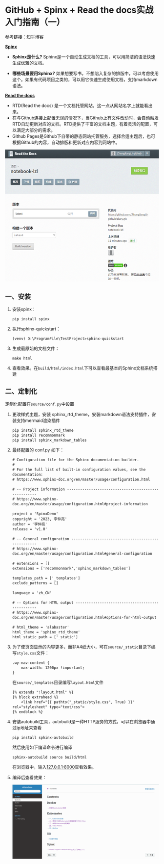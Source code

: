 # GitHub + Spinx + Read the docs实战入门指南（一）

参考链接：[知乎博客](https://zhuanlan.zhihu.com/p/618869114)

**<u>Spinx</u>**

- **Sphinx是什么?** Sphinx是一个自动生成文档的工具，可以用简洁的语法快速生成优雅的文档。

- **哪些场景要用Sphinx?** 如果想要写书，不想陷入复杂的排版中，可以考虑使用这个。如果有代码项目之类的，可以用它快速生成使用文档，支持markdown语法。

**<u>Read the docs</u>**

- RTD(Read the docs) 是一个文档托管网站，这一点从网站名字上就能看出来。
- 在与Github连接上配置无误的情况下，当Github上有文件改动时，会自动触发RTD自动更新对应的文档。RTD提供了丰富的文档主题，有着灵活的配置，可以满足大部分的需求。
- Github Pages是Github下自带的静态网站托管服务，选择合适主题后，也可根据Github的内容，自动排版和更新对应内容到网站中。

![](../figs.assets/image-20230508121129552.png)

## 一、安装

1. 安装spinx：

   ```
   pip install spinx
   ```

2. 执行sphinx-quickstart：

   ```
   (venv) D:\ProgramFile\TestProject>sphinx-quickstart
   ```

3. 生成最原始的文档文件：

   ```
   make html
   ```

4. 查看效果。在`build/html/index.html`下可以查看最基本的Sphinx文档系统搭建

## 二、定制化

定制化配置在`source/conf.py`中设置

1. 更改样式主题，安装 sphinx_rtd_theme，安装markdown语法支持插件，安装支持mermaid渲染插件

   ```
   pip install sphinx_rtd_theme
   pip install recommonmark
   pip install sphinx_markdown_tables
   ```

2. 最终配置的 conf.py 如下：

   ```
   # Configuration file for the Sphinx documentation builder.
   #
   # For the full list of built-in configuration values, see the documentation:
   # https://www.sphinx-doc.org/en/master/usage/configuration.html
   
   # -- Project information -----------------------------------------------------
   # https://www.sphinx-doc.org/en/master/usage/configuration.html#project-information
   
   project = 'SpinxDemo'
   copyright = '2023, 李仲亮'
   author = '李仲亮'
   release = 'v1.0'
   
   # -- General configuration ---------------------------------------------------
   # https://www.sphinx-doc.org/en/master/usage/configuration.html#general-configuration
   
   # extensions = []
   extensions = ['recommonmark','sphinx_markdown_tables']
   
   templates_path = ['_templates']
   exclude_patterns = []
   
   language = 'zh_CN'
   
   # -- Options for HTML output -------------------------------------------------
   # https://www.sphinx-doc.org/en/master/usage/configuration.html#options-for-html-output
   
   # html_theme = 'alabaster'
   html_theme = 'sphinx_rtd_theme'
   html_static_path = ['_static']
   ```

3. 为了使页面显示的内容更多，而非A4纸大小，可在`source/_static`目录下编写`style.css`文件：

   ```
   .wy-nav-content {
       max-width: 1200px !important;
   }
   ```

   在`source/_templates`目录编写`layout.html`文件

   ```
   {% extends "!layout.html" %}
   {% block extrahead %}
       <link href="{{ pathto("_static/style.css", True) }}" rel="stylesheet" type="text/css">
   {% endblock %}
   ```

4. 安装autobuild工具，autobuild是一种HTTP服务的方式，可以在浏览器中通过ip地址来查看

   ```
   pip install sphinx-autobuild
   ```

   然后使用如下编译命令进行编译

   ```
   sphinx-autobuild source build/html
   ```

   在浏览器中，输入[127.0.0.1:8000](http://127.0.0.1:8000)查看效果。

5. 编译后查看效果：

   ![](../figs.assets/image-20230508165704941.png)


